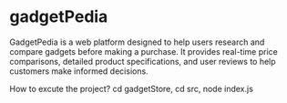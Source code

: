 # gadgetPedia
GadgetPedia is a web platform designed to help users research and compare gadgets before making a purchase. It provides real-time price comparisons, detailed product specifications, and user reviews to help customers make informed decisions.

How to excute the project?
cd gadgetStore, 
cd src, 
node index.js
